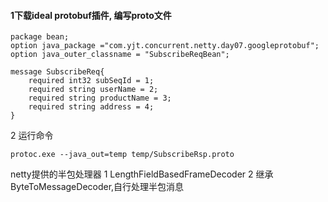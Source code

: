 #### 1下载ideal protobuf插件, 编写proto文件

```
package bean;
option java_package ="com.yjt.concurrent.netty.day07.googleprotobuf";
option java_outer_classname = "SubscribeReqBean";

message SubscribeReq{
    required int32 subSeqId = 1;
    required string userName = 2;
    required string productName = 3;
    required string address = 4;
}
```

2 运行命令

```
protoc.exe --java_out=temp temp/SubscribeRsp.proto
```
netty提供的半包处理器
    1 LengthFieldBasedFrameDecoder
    2 继承 ByteToMessageDecoder,自行处理半包消息
